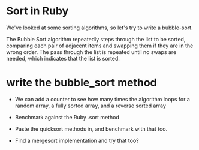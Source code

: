 # Sort in Ruby

We've looked at some sorting algorithms, so let's try to write a bubble-sort.

The Bubble Sort algorithm repeatedly steps through the list to be sorted, comparing each pair of adjacent items and swapping them if they are in the wrong order. The pass through the list is repeated until no swaps are needed, which indicates that the list is sorted.

# write the bubble_sort method

- We can add a counter to see how many times the algorithm loops for a random array, a fully sorted array, and a reverse sorted array

- Benchmark against the Ruby .sort method

- Paste the quicksort methods in, and benchmark with that too.

- Find a mergesort implementation and try that too?


